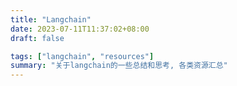 ```yaml
---
title: "Langchain"
date: 2023-07-11T11:37:02+08:00
draft: false

tags: ["langchain", "resources"]
summary: "关于langchain的一些总结和思考, 各类资源汇总"
---
```


